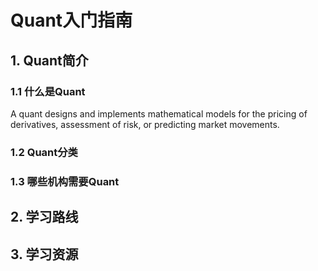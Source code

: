 # Quant入门指南

## 1. Quant简介

### 1.1 什么是Quant
A quant designs and implements mathematical models for the pricing of derivatives, assessment of risk, or predicting market movements.
### 1.2 Quant分类
### 1.3 哪些机构需要Quant

## 2. 学习路线

## 3. 学习资源
